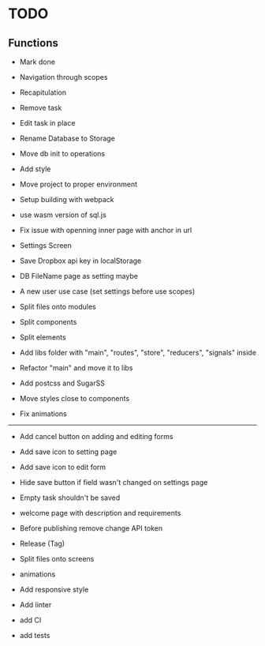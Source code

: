 # TODO

## Functions

* Mark done
* Navigation through scopes
* Recapitulation
* Remove task
* Edit task in place
* Rename Database to Storage
* Move db init to operations
* Add style
* Move project to proper environment
* Setup building with webpack
* use wasm version of sql.js
* Fix issue with openning inner page with anchor in url
* Settings Screen
* Save Dropbox api key in localStorage
* DB FileName page as setting maybe
* A new user use case (set settings before use scopes)
* Split files onto modules
* Split components
* Split elements
* Add libs folder with "main", "routes", "store", "reducers", "signals" inside
* Refactor "main" and move it to libs

* Add postcss and SugarSS
* Move styles close to components
* Fix animations
---
* Add cancel button on adding and editing forms
* Add save icon to setting page
* Add save icon to edit form
* Hide save button if field wasn't changed on settings page
* Empty task shouldn't be saved

* welcome page with description and requirements

* Before publishing remove change API token
* Release (Tag)

* Split files onto screens 
* animations

* Add responsive style

* Add linter
* add CI
* add tests


